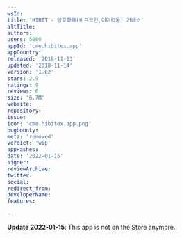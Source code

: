 ```yaml
---
wsId: 
title: 'HIBIT - 암호화폐(비트코인,이더리움) 거래소'
altTitle: 
authors: 
users: 5000
appId: 'cme.hibitex.app'
appCountry: 
released: '2018-11-13'
updated: '2018-11-14'
version: '1.02'
stars: 2.9
ratings: 9
reviews: 6
size: '6.7M'
website: 
repository: 
issue: 
icon: 'cme.hibitex.app.png'
bugbounty: 
meta: 'removed'
verdict: 'wip'
appHashes: 
date: '2022-01-15'
signer: 
reviewArchive: 
twitter: 
social: 
redirect_from: 
developerName: 
features: 

---
```


**Update 2022-01-15**: This app is not on the Store anymore.
